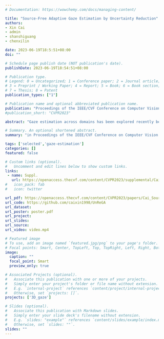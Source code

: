 ```yaml
---
# Documentation: https://wowchemy.com/docs/managing-content/

title: "Source-Free Adaptive Gaze Estimation by Uncertainty Reduction"
authors:
- Xin Cai
- admin
- shanshiguang
- chenxilin

date: 2023-06-19T18:5:51+08:00
doi: ""

# Schedule page publish date (NOT publication's date).
publishDate: 2023-06-19T18:54:51+08:00

# Publication type.
# Legend: 0 = Uncategorized; 1 = Conference paper; 2 = Journal article;
# 3 = Preprint / Working Paper; 4 = Report; 5 = Book; 6 = Book section;
# 7 = Thesis; 8 = Patent
publication_types: ["1"]

# Publication name and optional abbreviated publication name.
publication: "Proceedings of the IEEE/CVF Conference on Computer Vision and Pattern Recognition(CVPR), 2023"
#publication_short: "CVPR2023"

abstract: "Gaze estimation across domains has been explored recently because the training data are usually collected under controlled conditions while the trained gaze estimators are used in real and diverse environments. However, due to privacy and efficiency concerns, simultaneous access to annotated source data and to-be-predicted target data can be challenging. In light of this, we present an unsupervised source-free domain adaptation approach for gaze estimation, which adapts a source-trained gaze estimator to unlabeled target domains without source data. We propose the Uncertainty Reduction Gaze Adaptation (UnReGA) framework, which achieves adaptation by reducing both sample and model uncertainty. Sample uncertainty is mitigated by enhancing image quality and making them gaze-estimation-friendly, whereas model uncertainty is reduced by minimizing prediction variance on the same inputs. Extensive experiments are conducted on six cross-domain tasks, demonstrating the effectiveness of UnReGA and its components. Results show that UnReGA outperforms other state-of-the-art cross-domain gaze estimation methods under both protocols, with and without source data."

# Summary. An optional shortened abstract.
summary: "in Proceedings of the IEEE/CVF Conference on Computer Vision and Pattern Recognition(CVPR), 2023."

tags: ['selected','gaze-estimation']
categories: []
featured: false

# Custom links (optional).
#   Uncomment and edit lines below to show custom links.
links:
 - name: Suppl.
   url: https://openaccess.thecvf.com/content/CVPR2023/supplemental/Cai_Source-Free_Adaptive_Gaze_CVPR_2023_supplemental.pdf
#   icon_pack: fab
#   icon: twitter

url_pdf: https://openaccess.thecvf.com/content/CVPR2023/papers/Cai_Source-Free_Adaptive_Gaze_Estimation_by_Uncertainty_Reduction_CVPR_2023_paper.pdf
url_code: https://github.com/caixin1998/UnReGA
url_dataset:
url_poster: poster.pdf
url_project:
url_slides:
url_source:
url_video: video.mp4

# Featured image
# To use, add an image named `featured.jpg/png` to your page's folder. 
# Focal points: Smart, Center, TopLeft, Top, TopRight, Left, Right, BottomLeft, Bottom, BottomRight.
image:
  caption: ""
  focal_point: Smart
  preview_only: true

# Associated Projects (optional).
#   Associate this publication with one or more of your projects.
#   Simply enter your project's folder or file name without extension.
#   E.g. `internal-project` references `content/project/internal-project/index.md`.
#   Otherwise, set `projects: []`.
projects: ['3D_gaze']

# Slides (optional).
#   Associate this publication with Markdown slides.
#   Simply enter your slide deck's filename without extension.
#   E.g. `slides: "example"` references `content/slides/example/index.md`.
#   Otherwise, set `slides: ""`.
slides: ""
---
```

